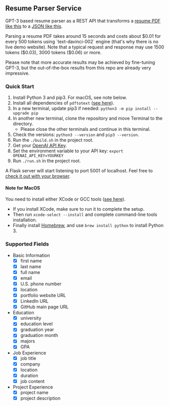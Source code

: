 ## Resume Parser Service

GPT-3 based resume parser as a REST API that transforms a [resume PDF like this](https://github.com/hxu296/resume-parser-service/blob/main/examples/SDE_May2023_HuanXu.pdf) to a [JSON like this](https://github.com/hxu296/resume-parser-service/blob/main/examples/resume.json).

Parsing a resume PDF takes around 15 seconds and costs about $0.01 for every 500 tokens using `text-davinci-002` engine (that's why there is no live demo website). Note that a typical request and response may use 1500 tokens ($0.03), 3000 tokens ($0.06) or more.

Please note that more accurate results may be achieved by fine-tuning GPT-3, but the out-of-the-box results from this repo are already very impressive.

### Quick Start
1. Install Python 3 and pip3. For macOS, see note below.
1. Install all dependencies of `pdftotext` ([see here](https://github.com/jalan/pdftotext)).
1. In a new terminal, update pip3 if needed: `python3 -m pip install --upgrade pip`
1. In another new terminal, clone the repository and move Terminal to the directory.
    * Please close the other terminals and continue in this terminal.
1. Check the versions: `python3 --version` and `pip3 --version`.
1. Run the `./build.sh` in the project root.
1. Get your [OpenAI API Key](https://openai.com/api/).
1. Set the environment variable to your API key: `export OPENAI_API_KEY=YOURKEY`
1. Run `./run.sh` in the project root.

A Flask server will start listening to port 5001 of localhost. Feel free to [check it out with your browser](http://0.0.0.0:5001/).

#### Note for MacOS

You need to install either XCode or GCC tools ([see here](https://docs.python-guide.org/starting/install3/osx/#doing-it-right)).
* If you install XCode, make sure to run it to complete the setup.
* Then run `xcode-select --install` and complete command-line tools installation.
* Finally install [Homebrew](https://brew.sh/), and use `brew install python` to install Python 3.

### Supported Fields
- Basic Information
  - [x] first name
  - [x] last name
  - [x] full name
  - [x] email 
  - [x] U.S. phone number
  - [x] location
  - [x] portfolio website URL
  - [x] LinkedIn URL
  - [x] GitHub main page URL
- Education
  - [x] university
  - [x] education level
  - [x] graduation year
  - [x] graduation month
  - [x] majors
  - [x] GPA
- Job Experience
  - [x] job title
  - [x] company
  - [x] location
  - [x] duration
  - [x] job content
- Project Experience
  - [x] project name
  - [x] project description
